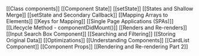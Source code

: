 [[Class components]]
[[Component State]]
[[setState]]
[[States and Shallow Merge]]
[[setState and Secondary Callback]]
[[Mapping Arrays to Elements]]
[[Keys for Mapping]]
[[Single Page Applications (SPAs)]]
[[Lifecycle Method - componentDidMount()]]
[[Renders and Re-renders]]
[[Input Search Box Component]]
[[Searching and Filtering]]
[[Storing Original Data]]
[[Optimizations]]
[[Understanding Components]]
[[CardList Component]]
[[Component Props]]
[[Rendering and Re-rendering Part 2]]
